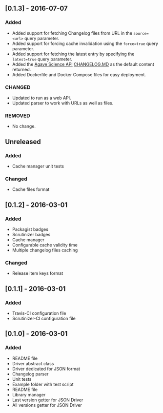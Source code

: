 ## [0.1.3] - 2016-07-07
### Added
- Added support for fetching Changelog files from URL in the `source=<url>` query parameter.
- Added support for forcing cache invalidation using the `force=true` query parameter.
- Added support for fetching the latest entry by specifying the `latest=true` query parameter.
- Added the [Agave Science API](http://agaveapi.co) [CHANGELOG.MD](https://bitbucket.org/agaveapi/agave/raw/develop/CHANGELOG.md) as the default content returned.
- Added Dockerfile and Docker Compose files for easy deployment.

### CHANGED
- Updated to run as a web API.
- Updated parser to work with URLs as well as files.

### REMOVED
- No change.


## Unreleased
### Added
- Cache manager unit tests

### Changed
- Cache files format

## [0.1.2] - 2016-03-01
### Added
- Packagist badges
- Scrutinizer badges
- Cache manager
- Configurable cache validity time
- Multiple changelog files caching

### Changed
- Release item keys format

## [0.1.1] - 2016-03-01
### Added
- Travis-CI configuration file
- Scrutinizer-CI configuration file

## [0.1.0] - 2016-03-01
### Added
- README file
- Driver abstract class
- Driver dedicated for JSON format
- Changelog parser
- Unit tests
- Example folder with test script
- README file
- Library manager
- Last version getter for JSON Driver
- All versions getter for JSON Driver

